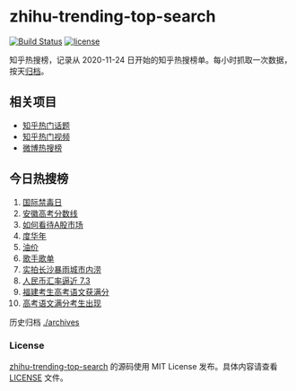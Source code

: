 # zhihu-trending-top-search

[![Build Status](https://github.com/justjavac/zhihu-trending-top-search/workflows/ci/badge.svg?branch=main)](https://github.com/justjavac/zhihu-trending-top-search/actions)
[![license](https://img.shields.io/github/license/justjavac/zhihu-trending-top-search)](https://github.com/justjavac/zhihu-trending-top-search/blob/main/LICENSE)

知乎热搜榜，记录从 2020-11-24 日开始的知乎热搜榜单。每小时抓取一次数据，按天[归档](./archives)。

## 相关项目

- [知乎热门话题](https://github.com/justjavac/zhihu-trending-hot-questions)
- [知乎热门视频](https://github.com/justjavac/zhihu-trending-hot-video)
- [微博热搜榜](https://github.com/justjavac/weibo-trending-hot-search)

## 今日热搜榜

<!-- BEGIN -->
<!-- 最后更新时间 Sat Jun 29 2024 08:37:47 GMT+0800 (China Standard Time) -->

1. [国际禁毒日](https://www.zhihu.com/search?q=%E5%9B%BD%E9%99%85%E7%A6%81%E6%AF%92%E6%97%A5)
1. [安徽高考分数线](https://www.zhihu.com/search?q=%E5%AE%89%E5%BE%BD%E9%AB%98%E8%80%83%E5%88%86%E6%95%B0%E7%BA%BF)
1. [如何看待A股市场](https://www.zhihu.com/search?q=%E5%A6%82%E4%BD%95%E7%9C%8B%E5%BE%85A%E8%82%A1%E5%B8%82%E5%9C%BA)
1. [度华年](https://www.zhihu.com/search?q=%E5%BA%A6%E5%8D%8E%E5%B9%B4)
1. [油价](https://www.zhihu.com/search?q=%E6%B2%B9%E4%BB%B7)
1. [歌手歌单](https://www.zhihu.com/search?q=%E6%AD%8C%E6%89%8B%E6%AD%8C%E5%8D%95)
1. [实拍长沙暴雨城市内涝](https://www.zhihu.com/search?q=%E5%AE%9E%E6%8B%8D%E9%95%BF%E6%B2%99%E6%9A%B4%E9%9B%A8%E5%9F%8E%E5%B8%82%E5%86%85%E6%B6%9D)
1. [人民币汇率逼近 7.3](https://www.zhihu.com/search?q=%E4%BA%BA%E6%B0%91%E5%B8%81%E6%B1%87%E7%8E%87%E9%80%BC%E8%BF%91%207.3)
1. [福建考生高考语文获满分](https://www.zhihu.com/search?q=%E7%A6%8F%E5%BB%BA%E8%80%83%E7%94%9F%E9%AB%98%E8%80%83%E8%AF%AD%E6%96%87%E8%8E%B7%E6%BB%A1%E5%88%86)
1. [高考语文满分考生出现](https://www.zhihu.com/search?q=%E9%AB%98%E8%80%83%E8%AF%AD%E6%96%87%E6%BB%A1%E5%88%86%E8%80%83%E7%94%9F%E5%87%BA%E7%8E%B0)

<!-- END -->

历史归档 [./archives](./archives)

### License

[zhihu-trending-top-search](https://github.com/justjavac/zhihu-trending-top-search) 的源码使用 MIT License
发布。具体内容请查看 [LICENSE](./LICENSE) 文件。
